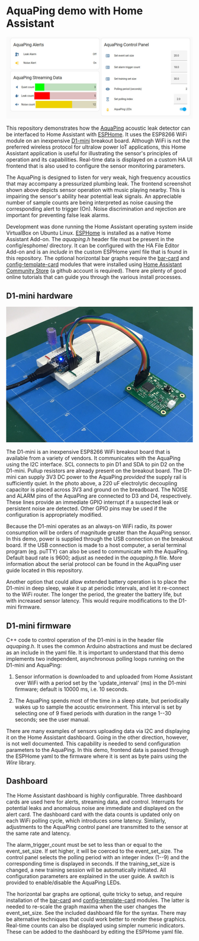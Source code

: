 # AquaPing demo with Home Assistant

![AquaPing Home Assistant Demo](https://github.com/microphonon/acoustic-leak-detector/blob/main/Home_Assistant/screenshot.jpg?raw=true)

This repository demonstrates how the [AquaPing](https://www.crowdsupply.com/microphonon/aquaping) acoustic leak detector can be interfaced to Home Assistant with [ESPHome](https://esphome.io/). It uses the ESP8266 WiFi module on an inexpensive [D1-mini](https://www.wemos.cc/en/latest/d1/d1_mini.html) breakout board. Although WiFi is not the preferred wireless protocol for ultralow power IoT applications, this Home Assistant application is useful for illustrating the sensor's principles of operation and its capabilities. Real-time data is displayed on a custom HA UI frontend that is also used to configure the sensor monitoring parameters.

The AquaPing is designed to listen for very weak, high frequency acoustics that may accompany a pressurized plumbing leak. The frontend screenshot shown above depicts sensor operation with music playing nearby. This is impairing the sensor's ability hear potential leak signals. An appreciable number of sample counts are being interpreted as noise causing the corresponding alert to trigger (On). Noise discrimination and rejection are important for preventing false leak alarms.

Development was done running the Home Assistant operating system inside VirtualBox on Ubuntu Linux. [ESPHome](https://esphome.io/) is installed as a native Home Assistant Add-on. The *aquaping.h* header file must be present in the config/esphome/ directory. It can be configured with the HA File Editor Add-on and is an *include* in the custom ESPHome yaml file that is found in this repository. The optional horizontal bar graphs require the [bar-card](https://github.com/custom-cards/bar-card) and [config-template-card](https://github.com/iantrich/config-template-card) modules that were installed using [Home Assistant Community Store](https://hacs.xyz/) (a github account is required). There are plenty of good online tutorials that can guide you through the various install processes.



## D1-mini hardware

![D1-mini hardware](https://github.com/microphonon/acoustic-leak-detector/blob/main/Home_Assistant/breadboard.jpg?raw=true)

The D1-mini is an inexpensive ESP8266 WiFi breakout board that is available from a variety of vendors. It communicates with the AquaPing using the I2C interface. SCL connects to pin D1 and SDA to pin D2 on the D1-mini. Pullup resistors are already present on the breakout board. The D1-mini can supply 3V3 DC power to the AquaPing *provided* the supply rail is sufficiently quiet. In the photo above, a 220 uF electrolytic decoupling capacitor is placed across 3V3 and ground on the breadboard. The NOISE and ALARM pins of the AquaPing are connected to D3 and D4, respectively. These lines provide an immediate GPIO interrupt if a suspected leak or persistent noise are detected. Other GPIO pins may be used if the configuration is appropriately modified.

Because the D1-mini operates as an always-on WiFi radio, its power consumption will be orders of magnitude greater than the AquaPing sensor. In this demo, power is supplied through the USB connection on the breakout board. If the USB connection is made to a host computer, a serial terminal program (eg. puTTY) can also be used to communicate with the AquaPing. Default baud rate is 9600; adjust as needed in the *aquaping.h* file. More information about the serial protocol can be found in the AquaPing user guide located in this repository.

Another option that could allow extended battery operation is to place the D1-mini in deep sleep, wake it up at periodic intervals, and let it re-connect to the WiFi router. The longer the period, the greater the battery life, but with increased sensor latency. This would require modifications to the D1-mini firmware.

## D1-mini firmware

C++ code to control operation of the D1-mini is in the header file *aquaping.h*. It uses the common Arduino abstractions and must be declared as an include in the yaml file. It is important to understand that this demo implements two independent, asynchronous polling loops running on the D1-mini and AquaPing:

1) Sensor information is downloaded to and uploaded from Home Assistant over WiFi with a period set by the 'update_interval' (ms) in the D1-mini firmware; default is 10000 ms, i.e. 10 seconds. 

2) The AquaPing spends most of the time in a sleep state, but periodically wakes up to sample the acoustic environment. This interval is set by selecting one of 9 fixed periods with duration in the range 1--30 seconds; see the user manual. 

There are many examples of sensors uploading data via I2C and displaying it on the Home Assistant dashboard. Going in the other direction, however, is not well documented. This capability is needed to send configuration parameters to the AquaPing.  In this demo, frontend data is passed through the ESPHome yaml to the firmware where it is sent as byte pairs using the *Wire* library. 

## Dashboard

The Home Assistant dashboard is highly configurable. Three dashboard cards are used here for alerts, streaming data, and control. Interrupts for potential leaks and anomalous noise are immediate and displayed on the alert card. The dashboard card with the data counts is updated only on each WiFi polling cycle, which introduces some latency. Similarly, adjustments to the AquaPing control panel are transmitted to the sensor at the same rate and latency. 

The alarm_trigger_count must be set to less than or equal to the event_set_size. If set higher, it will be coerced to the event_set_size. The control panel selects the polling period with an integer index (1--9) and the corresponding time is displayed in seconds. If the training_set_size is changed, a new training session will be automatically initiated. All configuration parameters are explained in the user guide. A switch is provided to enable/disable the AquaPing LEDs.

The horizontal bar graphs are optional, quite tricky to setup, and require installation of the [bar-card](https://github.com/custom-cards/bar-card) and [config-template-card](https://github.com/iantrich/config-template-card) modules. The latter is needed to re-scale the graph maxima when the user changes the event_set_size. See the included dashboard file for the syntax. There may be alternative techniques that could work better to render these graphics. Real-time counts can also be displayed using simpler numeric indicators. These can be added to the dashboard by editing the ESPHome yaml file.
